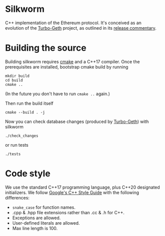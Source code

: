 Silkworm
===

C++ implementation of the Ethereum protocol.
It's conceived as an evolution of the [Turbo-Geth](https://github.com/ledgerwatch/turbo-geth) project,
as outlined in its [release commentary](https://ledgerwatch.github.io/turbo_geth_release.html#Licence-and-language-migration-plan-out-of-scope-for-the-release).

# Building the source

Building silkworm requires [cmake](https://cgold.readthedocs.io/en/latest/first-step/installation.html) and a C++17 compiler.
Once the prerequisites are installed, bootstrap cmake build by running
```
mkdir build
cd build
cmake ..
```
(In the future you don't have to run `cmake ..` again.)

Then run the build itself
```
cmake --build . -j
```
Now you can check database changes (produced by [Turbo-Geth](https://github.com/ledgerwatch/turbo-geth)) with silkworm
```
./check_changes
```
or run tests
```
./tests
```

# Code style

We use the standard C++17 programming language, plus C++20 designated initializers.
We follow [Google's C++ Style Guide](https://google.github.io/styleguide/cppguide.html) with the following differences:

* `snake_case` for function names.
* .cpp & .hpp file extensions rather than .cc & .h for C++.
* Exceptions are allowed.
* User-defined literals are allowed.
* Max line length is 100.
